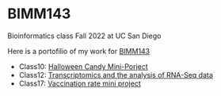 # BIMM143
Bioinformatics class Fall 2022 at UC San Diego

Here is a portofilio of my work for  [BIMM143](https://bioboot.github.io/bimm143_F22/)

- Class10: [Halloween Candy Mini-Porject](https://github.com/y4shen/BIMM143/blob/939f23f0ae9a315de0cf6ca60228521e993c0874/Class10/Class10.qmd)
- Class12: [Transcriptomics and the analysis of RNA-Seq data](https://github.com/y4shen/BIMM143/blob/main/Class12%20copy/Class%2012.qmd)
- Class17: [Vaccination rate mini project](Class17copy/Class17.qmd)
